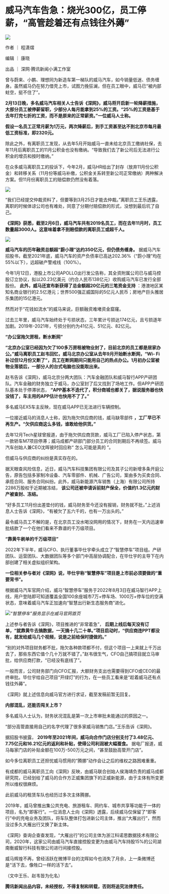 # 威马汽车告急：烧光300亿，员工停薪，“高管趁着还有点钱往外薅”

![](https://inews.gtimg.com/news_bt/OwFil8yKvDpIHdUP1-9m8LkO8Jk4GDJsgWzPCcWT3SRX8AA/1000)

作者 ｜ 程潇熠

编辑 ｜ 康晓

出品 ｜ 深网·腾讯新闻小满工作室

曾与蔚来、小鹏、理想同为新造车第一梯队的威马汽车，如今销量低迷、债务缠身。虽然威马仍在努力借壳上市，试图力挽狂澜，但在员工眼中，威马已“被内部蛀空，挺不住了”。

**2月13日晚，多名威马汽车相关人士告诉《深网》，威马将开启新一轮降薪措施，大部分员工被停薪留职，少部分人每月能拿到25%的工资。“25%的工资是基于去年打完七折的工资，而不是原来的正常薪资。”一位威马人士称。**

**假设一名员工正常月薪为1万元，两次降薪后，到手工资甚至达不到北京市每月最低工资标准，即2320元。**

除此之外，有离职员工发现，从去年5月开始威马一直未给北京员工缴纳社保，去年11月后离职员工的11月公积金也没有缴纳。“导致我们去了新公司后无法进行公积金的增员和按时缴纳。”

在众多威马离职员工的投诉下，今年2月，威马HR给出了封存（放弃11月份公积金）和转移关系（11月份等威马补缴，公积金关系转至新公司正常缴纳）两种解决方案。但11月份离职员工的赔偿款仍然没有着落。

![](https://inews.gtimg.com/news_bt/OJtGosoyhKsaETFEuZg69R_ps-H9xs0S2NYqDnTIfNUVwAA/1000)

“我们已经提交仲裁资料了，但要等到3月25日才能去仲裁。”离职员工王乐透露，离职的时候体谅公司也有难处，同意了分期付赔偿款的形式，没想到最后坑了自己。

**《深网》获悉，截至2月6日，威马汽车共有2019名员工，而在去年11月时，员工数量超3000人。这意味着拿不到赔偿款的离职员工或超千人。**

![](https://inews.gtimg.com/news_bt/OsUt6iFO5xCi5Kn1ZXQUT6jAwkClMPMvbv_wDZA9eXHoMAA/1000)

**威马汽车的历年融资总额超“蔚小理”达约350亿元，但仍债务缠身。**
据威马汽车招股书，截至2021年底，威马汽车的资产负债率已高达202.36%（“蔚小理”均在55%以下），远超破产警戒线（100%）。

今年1月12日，港股上市公司APOLLO出行发公告称，其全资附属公司已与威马控股订立协议，拟以20.23亿美元（约合人民币138亿元）收购威马汽车已发行全部股份。
**此外，威马还宣布新获得了总金额超20亿元的三笔资金支持**
：港澳地区某知名商业银行的2.5亿港元；世界500强正威国际的5亿元人民币；房地产巨头雅居乐集团的15亿港元。

然而对于“花钱如流水”的威马来说，巨额融资难堵资金窟窿。

过去三年里，威马汽车始终处于亏损状态，三年累计亏损达174亿元，且亏损逐年加剧。2019年-2021年，亏损分别约为41亿元、51亿元、82亿元。

**“办公室拖欠房租，断水断网”**

**“北京办公室已经因为欠了100多万房租被物业封了，目前北京的员工都是居家办公。”威马离职员工赵韦回忆，威马北京办公室从去年9月开始断水断网，“Wi-
Fi补过但12月份又断了”，员工在断网期间只能用自己的热点办公。1月初办公室被物业落锁后，一部分人的台式电脑也没能取出来。**

赵韦告诉《深网》，威马北京分两大团队：汽车金融团队和威马智行APP产研团队。汽车金融的财务独立于威马，办公室封了后又找到了场地工作。但APP产研团队基本处于停滞状态，
**“APP基本不迭代了，积分商城也都关了，据说服务器也快没钱了，车主用的APP估计也快用不了了。”**

多名威马EX5车主反映，现在威马APP已无法进行车辆控制。

一位接近威马的消息人士称，因为拖欠供应商的钱，威马缺零部件 **，工厂早已不再生产。“欠供应商这么多钱，谁敢给他供货。”**

去年12月Tech星球曾报道，由于拖欠供应商货款，威马工厂已陷入停产状态，第一款轿车M7项目停滞；威马成都产研部门部分员工的合同到期后不再续签。威马汽车创始人兼CEO沈晖彼时回应称“
怎么可能是真的 ”。

但威马与供应商的纠纷是真实存在的。

据天眼查风险信息，近日，威马汽车科技集团有限公司及其子公司新增多条开庭公告，原告包括多家制冷设备、汽车零部件、机械、广告公司，案由多为买卖合同、承揽合同、服务合同纠纷。此外，威马新能源汽车销售（上海）有限公司所持2286万股权于近期被冻结，
**该公司还被申请诉前财产保全，价值约1.3亿元的财产被查封、冻结。**

“好多员工11月份出差垫付的钱，威马财务至今还没有报销，财务就不批，”上述消息人士告诉《深网》，“有被欠了五六千的，也有一万出头的。”

最令威马员工不解的是，在北京员工没水喝没网用的情况下，财务在一天内迅速审批结款了一个在他们看来不靠谱的千万级项目。

**“靠黄牛刷单的千万级项目”**

2022年下半年，威马CFO、执行董事毕仕宇牵头成立了“智慧停车”项目组。产研团队、运营团队、大数据团队等多个部门中高层协调配合，在毕仕宇的主导下在内部创建了相关虚拟组织架构。

**一位相关参与者对《深网》说，毕仕宇称“智慧停车”项目是上市前必须要做的“重要背书”。**

根据威马汽车官网介绍，威马“智慧停车”服务于2022年8月3日在威马智行APP上线，用户登陆即可知道覆盖全国100余座城市7万+停车场、1000万+停车位的空满状态，意味着威马汽车正加速向“智慧出行新生态服务商”进化。

![](https://inews.gtimg.com/news_bt/ODWacSRXU3FET1NIXwWMXRR8VDnn7e7EnUJ0RISBjgm5oAA/1000)_“智慧停车”服务显示在威马官网首页_

上述参与者告诉《深网》，项目推进的“非常着急”，
**后期上线后每天没有订单，“就靠黄牛去搞数据，一天搞十几二十单。”项目启动时，“供应商连PPT都没有，就发给威马几个视频，说是之前给保时捷做的。”**

“别的对外项目财务都不批，拖欠各种款项都不付，但这个项目一上来就上千万出去了，那些东西它值个几十万就不错了。”赵韦很生气，CFO自己搞项目就立马审批，给供应商打款，“已经没有底线了”。

一般而言，公司财务部门向CFO汇报，大额财务支出也需要得到CFO或CEO的最终审批。毕仕宇给自己项目“开绿灯”的行为，在一些员工看来是“趁着威马还有点钱往外薅”。

《深网》就上述信息向威马官方进行求证，截至发稿前暂无回复。

**内部混乱，还能否闯关上市？**

多名威马人士认为，财务状况混乱是第一次上市审批未能通过的原因之一。

“部分高管直接用自己的名字代理了很多家威马销售门店。”王乐告诉《深网》。

据招股书披露， **2019年至2021年间，威马向合作门店分别支付了3.48亿元、7.75亿元和16.21亿元的返利和补贴，使得公司利润被大幅蚕食。**
据电厂报道，威马每家门店的补贴金额在100万-500万元之间，“甚至鼓励高管开门店”。

如今多位离职员工还担忧威马惯用的“腾挪”动作会让之后的维权之路困难重重。

有成都的威马离职员工向《深网》反映，由威马联合创始人侯海靖负责的威马成都研究院，已经划给了威马的合作方正威集团旗下的正威新能源，由于主体有所变更所以维权很麻烦。

此前威马的租赁车队也经历过多次主体腾挪。

2019年，威马曾推出集公共充电、旅游租车、网约车、城市共享等功能于一体的项目，名为“即客行”。一位消息人士向《深网》透露，后续威马仅保留了“即客行”中的充电业务及团队，将车队整体打包进新公司主体，推出“大雁出行”，然而没过多久大雁出行又换了新主体。

《深网》查询企查查发现，“大雁出行”的公司主体为浙江科诺思数据技术有限公司，2020年，这家公司由威马汽车直接控股变更为由威马汽车持股15%的公司湖南衡威智行科技有限公司进行间接控股。

威马辉煌不再，曾经活跃在微博平台的沈晖如今也消失了月余，上一条微博还是“活下去，像牲口一样的活下去”。

（文中王乐、赵韦皆为化名）

**腾讯新闻出品内容，未经授权，不得复制和转载，否则将追究法律责任。**

